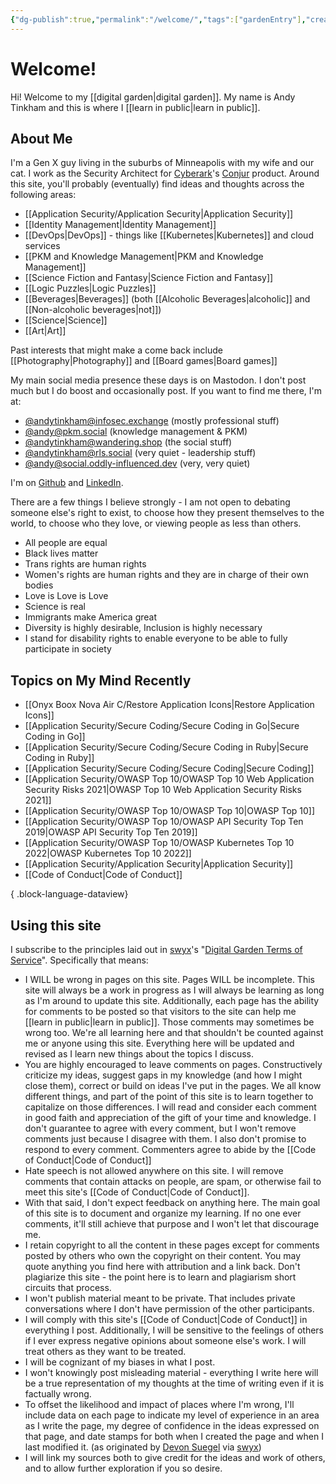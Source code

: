 ```yaml
---
{"dg-publish":true,"permalink":"/welcome/","tags":["gardenEntry"],"created":"2023-03-29T18:37:42.954-05:00","updated":"2023-04-14T11:49:51.692-05:00"}
---
```



# Welcome!

Hi! Welcome to my [[digital garden\|digital garden]]. My name is Andy Tinkham and this is where I [[learn in public\|learn in public]].  

## About Me

I'm a Gen X guy living in the suburbs of Minneapolis with my wife and our cat. I work as the Security Architect for [Cyberark](https://www.cyberark.com)'s [Conjur](https://www.conjur.org) product. Around this site, you'll probably (eventually) find ideas and thoughts across the following areas:
- [[Application Security/Application Security\|Application Security]]
- [[Identity Management\|Identity Management]]
- [[DevOps\|DevOps]] - things like [[Kubernetes\|Kubernetes]] and cloud services
- [[PKM and Knowledge Management\|PKM and Knowledge Management]]
- [[Science Fiction and Fantasy\|Science Fiction and Fantasy]]
- [[Logic Puzzles\|Logic Puzzles]]
- [[Beverages\|Beverages]]  (both [[Alcoholic Beverages\|alcoholic]] and [[Non-alcoholic beverages\|not]])
- [[Science\|Science]]
- [[Art\|Art]]

Past interests that might make a come back include [[Photography\|Photography]] and [[Board games\|Board games]]

My main social media presence these days is on Mastodon. I don't post much but I do boost and occasionally post. If you want to find me there, I'm at:
- <a rel="me" href="https://infosec.exchange/@andytinkham">@andytinkham@infosec.exchange</a> (mostly professional stuff)
- <a rel="me" href="https://pkm.social/@andy">@andy@pkm.social</a> (knowledge management & PKM)
- <a rel="me" href="https://wandering.shop/@andytinkham">@andytinkham@wandering.shop</a> (the social stuff)
- <a rel="me" href="https://rls.social/@andytinkham">@andytinkham@rls.social</a> (very quiet - leadership stuff)
- <a rel="me" href="https://social.oddly-influenced.dev/@Andy">@andy@social.oddly-influenced.dev</a> (very, very quiet)

I'm on [Github](https://github.com/andytinkham) and [LinkedIn](https://linkedin.com/in/andytinkham).

There are a few things I believe strongly - I am not open to debating someone else's right to exist, to choose how they present themselves to the world, to choose who they love, or viewing people as less than others. 

- All people are equal
- Black lives matter
- Trans rights are human rights
- Women's rights are human rights and they are in charge of their own bodies
- Love is Love is Love
- Science is real
- Immigrants make America great
- Diversity is highly desirable, Inclusion is highly necessary
- I stand for disability rights to enable everyone to be able to fully participate in society

## Topics on My Mind Recently

- [[Onyx Boox Nova Air C/Restore Application Icons\|Restore Application Icons]]
- [[Application Security/Secure Coding/Secure Coding in Go\|Secure Coding in Go]]
- [[Application Security/Secure Coding/Secure Coding in Ruby\|Secure Coding in Ruby]]
- [[Application Security/Secure Coding/Secure Coding\|Secure Coding]]
- [[Application Security/OWASP Top 10/OWASP Top 10 Web Application Security Risks 2021\|OWASP Top 10 Web Application Security Risks 2021]]
- [[Application Security/OWASP Top 10/OWASP Top 10\|OWASP Top 10]]
- [[Application Security/OWASP Top 10/OWASP API Security Top Ten 2019\|OWASP API Security Top Ten 2019]]
- [[Application Security/OWASP Top 10/OWASP Kubernetes Top 10 2022\|OWASP Kubernetes Top 10 2022]]
- [[Application Security/Application Security\|Application Security]]
- [[Code of Conduct\|Code of Conduct]]

{ .block-language-dataview}

## Using this site

I subscribe to the principles laid out in [swyx](https://www.swyx.io/about)'s "[Digital Garden Terms of Service](https://www.swyx.io/digital-garden-tos)". Specifically that means:

- I WILL be wrong in pages on this site. Pages WILL be incomplete. This site will always be a work in progress as I will always be learning as long as I'm around to update this site.  Additionally, each page has the ability for comments to be posted so that visitors to the site can help me [[learn in public\|learn in public]]. Those comments may sometimes be wrong too. We're all learning here and that shouldn't be counted against me or anyone using this site. Everything here will be updated and revised as I learn new things about the topics I discuss.
- You are highly encouraged to leave comments on pages. Constructively criticize my ideas, suggest gaps in my knowledge (and how I might close them), correct or build on ideas I've put in the pages. We all know different things, and part of the point of this site is to learn together to capitalize on those differences. I will read and consider each comment in good faith and appreciation of the gift of your time and knowledge. I don't guarantee to agree with every comment, but I won't remove comments just because I disagree with them. I also don't promise to respond to every comment. Commenters agree to abide by the [[Code of Conduct\|Code of Conduct]]
- Hate speech is not allowed anywhere on this site. I will remove comments that contain attacks on people, are spam, or otherwise fail to meet this site's [[Code of Conduct\|Code of Conduct]]. 
- With that said, I don't expect feedback on anything here. The main goal of this site is to document and organize my learning. If no one ever comments, it'll still achieve that purpose and I won't let that discourage me.
- I retain copyright to all the content in these pages except for comments posted by others who own the copyright on their content. You may quote anything you find here with attribution and a link back. Don't plagiarize this site - the point here is to learn and plagiarism short circuits that process. 
- I won't publish material meant to be private. That includes private conversations where I don't have permission of the other participants. 
- I will comply with this site's [[Code of Conduct\|Code of Conduct]] in everything I post. Additionally, I will be sensitive to the feelings of others if I ever express negative opinions about someone else's work. I will treat others as they want to be treated.
- I will be cognizant of my biases in what I post.
- I won't knowingly post misleading material - everything I write here will be a true representation of my thoughts at the time of writing even if it is factually wrong. 
- To offset the likelihood and impact of places where I'm wrong, I'll include data on each page to indicate my level of experience in an area as I write the page, my degree of confidence in the ideas expressed on that page, and date stamps for both when I created the page and when I last modified it.  (as originated by [Devon Suegel](https://devonzuegel.com/post/epistemic-statuses-are-lazy-and-that-is-a-good-thing) via [swyx](https://www.swyx.io/digital-garden-tos#2-epistemic-disclosure))
- I will link my sources both to give credit for the ideas and work of others, and to allow further exploration if you so desire.
